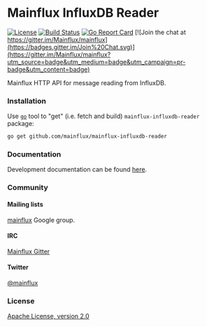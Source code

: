 # Mainflux InfluxDB Reader

[![License](https://img.shields.io/badge/license-Apache%20v2.0-blue.svg)](LICENSE)
[![Build Status](https://travis-ci.org/mainflux/mainflux-cli.svg?branch=master)](https://travis-ci.org/mainflux/mainflux-cli)
[![Go Report Card](https://goreportcard.com/badge/github.com/Mainflux/mainflux-cli)](https://goreportcard.com/report/github.com/Mainflux/mainflux-cli)
[![Join the chat at https://gitter.im/Mainflux/mainflux](https://badges.gitter.im/Join%20Chat.svg)](https://gitter.im/Mainflux/mainflux?utm_source=badge&utm_medium=badge&utm_campaign=pr-badge&utm_content=badge)

Mainflux HTTP API for message reading from InfluxDB.

### Installation
Use [`go`](https://golang.org/cmd/go/) tool to "get" (i.e. fetch and build) `mainflux-influxdb-reader` package:
```bash
go get github.com/mainflux/mainflux-influxdb-reader
```
### Documentation
Development documentation can be found [here](http://mainflux.io/).

### Community
#### Mailing lists
[mainflux](https://groups.google.com/forum/#!forum/mainflux) Google group.

#### IRC
[Mainflux Gitter](https://gitter.im/Mainflux/mainflux?utm_source=badge&utm_medium=badge&utm_campaign=pr-badge&utm_content=badge)

#### Twitter
[@mainflux](https://twitter.com/mainflux)

### License
[Apache License, version 2.0](LICENSE)
